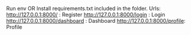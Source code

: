 Run env OR Install requirements.txt included in the folder.
Urls: 
http://127.0.0.1:8000/ : Register
http://127.0.0.1:8000/login : Login
http://127.0.0.1:8000/dashboard : Dashboard
http://127.0.0.1:8000/profile: Profile
